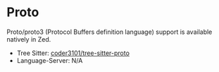 # Proto

Proto/proto3 (Protocol Buffers definition language) support is available natively in Zed.

- Tree Sitter: [coder3101/tree-sitter-proto](https://github.com/coder3101/tree-sitter-proto)
- Language-Server: N/A
